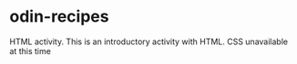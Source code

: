 # odin-recipes
HTML activity.
This is an introductory activity with HTML.
CSS unavailable at this time
